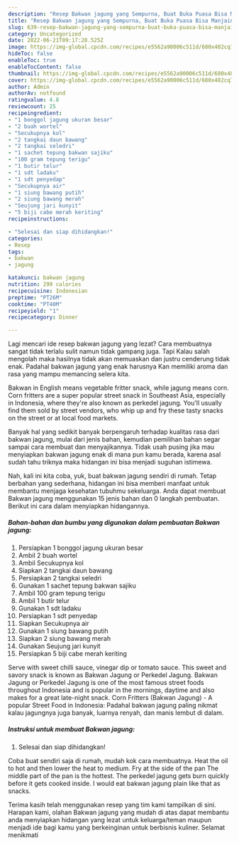 ```yaml
---
description: "Resep Bakwan jagung yang Sempurna, Buat Buka Puasa Bisa Manjain Lidah"
title: "Resep Bakwan jagung yang Sempurna, Buat Buka Puasa Bisa Manjain Lidah"
slug: 639-resep-bakwan-jagung-yang-sempurna-buat-buka-puasa-bisa-manjain-lidah
category: Uncategorized
date: 2022-06-21T09:17:28.525Z
image: https://img-global.cpcdn.com/recipes/e5562a90006c511d/680x482cq70/bakwan-jagung-foto-resep-utama.jpg
hideToc: false
enableToc: true
enableTocContent: false
thumbnail: https://img-global.cpcdn.com/recipes/e5562a90006c511d/680x482cq70/bakwan-jagung-foto-resep-utama.jpg
cover: https://img-global.cpcdn.com/recipes/e5562a90006c511d/680x482cq70/bakwan-jagung-foto-resep-utama.jpg
author: Admin
authorAv: notfound
ratingvalue: 4.8
reviewcount: 25
recipeingredient:
- "1 bonggol jagung ukuran besar"
- "2 buah wortel"
- "Secukupnya kol"
- "2 tangkai daun bawang"
- "2 tangkai seledri"
- "1 sachet tepung bakwan sajiku"
- "100 gram tepung terigu"
- "1 butir telur"
- "1 sdt ladaku"
- "1 sdt penyedap"
- "Secukupnya air"
- "1 siung bawang putih"
- "2 siung bawang merah"
- "Seujung jari kunyit"
- "5 biji cabe merah keriting"
recipeinstructions:

- "Selesai dan siap dihidangkan!"
categories:
- Resep
tags:
- bakwan
- jagung

katakunci: bakwan jagung 
nutrition: 299 calories
recipecuisine: Indonesian
preptime: "PT26M"
cooktime: "PT40M"
recipeyield: "1"
recipecategory: Dinner

---
```



Lagi mencari ide resep bakwan jagung yang lezat? Cara membuatnya sangat tidak terlalu sulit namun tidak gampang juga. Tapi Kalau salah mengolah maka hasilnya tidak akan memuaskan dan justru cenderung tidak enak. Padahal bakwan jagung yang enak harusnya Kan memiliki aroma dan rasa yang mampu memancing selera kita.


Bakwan in English means vegetable fritter snack, while jagung means corn. Corn fritters are a super popular street snack in Southeast Asia, especially in Indonesia, where they&#39;re also known as perkedel jagung. You&#39;ll usually find them sold by street vendors, who whip up and fry these tasty snacks on the street or at local food markets.

Banyak hal yang sedikit banyak berpengaruh terhadap kualitas rasa dari bakwan jagung, mulai dari jenis bahan, kemudian pemilihan bahan segar sampai cara membuat dan menyajikannya. Tidak usah pusing jika mau menyiapkan bakwan jagung enak di mana pun kamu berada, karena asal sudah tahu triknya maka hidangan ini bisa menjadi suguhan istimewa.


Nah, kali ini kita coba, yuk, buat bakwan jagung sendiri di rumah. Tetap berbahan yang sederhana, hidangan ini bisa memberi manfaat untuk membantu menjaga kesehatan tubuhmu sekeluarga. Anda dapat membuat Bakwan jagung menggunakan 15 jenis bahan dan 0 langkah pembuatan. Berikut ini cara dalam menyiapkan hidangannya.

<!--inarticleads1-->

##### Bahan-bahan dan bumbu yang digunakan dalam pembuatan Bakwan jagung:

1. Persiapkan 1 bonggol jagung ukuran besar
1. Ambil 2 buah wortel
1. Ambil Secukupnya kol
1. Siapkan 2 tangkai daun bawang
1. Persiapkan 2 tangkai seledri
1. Gunakan 1 sachet tepung bakwan sajiku
1. Ambil 100 gram tepung terigu
1. Ambil 1 butir telur
1. Gunakan 1 sdt ladaku
1. Persiapkan 1 sdt penyedap
1. Siapkan Secukupnya air
1. Gunakan 1 siung bawang putih
1. Siapkan 2 siung bawang merah
1. Gunakan Seujung jari kunyit
1. Persiapkan 5 biji cabe merah keriting


Serve with sweet chilli sauce, vinegar dip or tomato sauce. This sweet and savory snack is known as Bakwan Jagung or Perkedel Jagung. Bakwan Jagung or Perkedel Jagung is one of the most famous street foods throughout Indonesia and is popular in the mornings, daytime and also makes for a great late-night snack. Corn Fritters (Bakwan Jagung) - A popular Street Food in Indonesia: Padahal bakwan jagung paling nikmat kalau jagungnya juga banyak, luarnya renyah, dan manis lembut di dalam. 

<!--inarticleads2-->

##### Instruksi untuk membuat Bakwan jagung:


1. Selesai dan siap dihidangkan!

Coba buat sendiri saja di rumah, mudah kok cara membuatnya. Heat the oil to hot and then lower the heat to medium. Fry at the side of the pan The middle part of the pan is the hottest. The perkedel jagung gets burn quickly before it gets cooked inside. I would eat bakwan jagung plain like that as snacks. 

Terima kasih telah menggunakan resep yang tim kami tampilkan di sini. Harapan kami, olahan Bakwan jagung yang mudah di atas dapat membantu anda menyiapkan hidangan yang lezat untuk keluarga/teman maupun menjadi ide bagi kamu yang berkeinginan untuk berbisnis kuliner. Selamat menikmati
